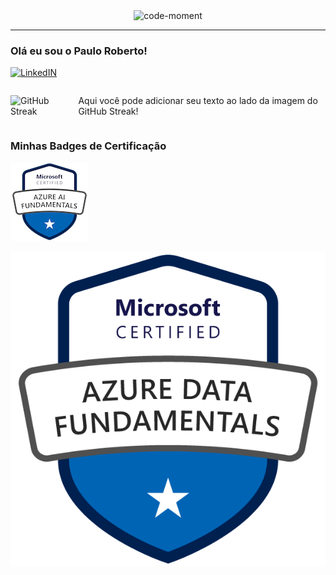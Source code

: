 <div align="center">
  <img src="https://github.com/user-attachments/assets/2cdd61c5-d4b7-456c-8b0c-584f880d46ee" alt="code-moment">
</div>

---

### Olá eu sou o Paulo Roberto! 

[![LinkedIN](https://img.shields.io/badge/LinkedIn-0077B5?style=for-the-badge&logo=linkedin&logoColor=white)](https://www.linkedin.com/in/pcastroneto/)

<div style="display: flex; justify-content: center; align-items: center;">
  <img src="https://streak-stats.demolab.com?user=Pcastroneto&theme=dark&hide_border=true&border_radius=6.4&locale=pt_BR&background=000000&ring=B71001&fire=D51301&currStreakLabel=FF1601&hide_longest_streak=true" alt="GitHub Streak" />
  <p style="margin-left: 20px;">Aqui você pode adicionar seu texto ao lado da imagem do GitHub Streak!</p>
</div>

<div data-iframe-width="150" data-iframe-height="270" data-share-badge-id="d6bdb4ad-036e-460c-8831-1551e61ece62" data-share-badge-host="https://www.credly.com"></div>
<script type="text/javascript" async src=""></script>

### Minhas Badges de Certificação

[![BADGE AI-900](./assets/microsoft-certified-azure-ai-fundamentals.png)](https://www.credly.com/badges/d6bdb4ad-036e-460c-8831-1551e61ece62) 

[![Veja meu badge](./assets/microsoft-certified-azure-data-fundamentals.png)]([https://www.credly.com/badges/d6bdb4ad-036e-460c-8831-1551e61ece62](https://www.credly.com/badges/d6bdb4ad-036e-460c-8831-1551e61ece62/public_url))
